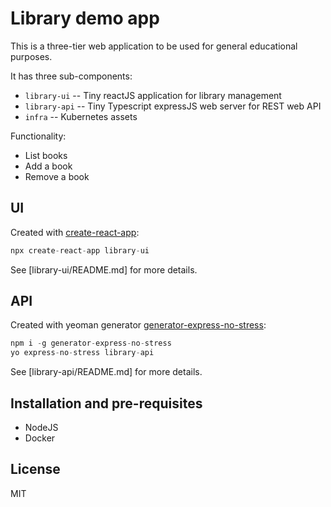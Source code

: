 # Library demo app

This is a three-tier web application to be used for general educational purposes.

It has three sub-components:

* `library-ui` -- Tiny reactJS application for library management
* `library-api` -- Tiny Typescript expressJS web server for REST web API
* `infra` -- Kubernetes assets

Functionality:

* List books
* Add a book
* Remove a book

## UI

Created with [create-react-app](https://create-react-app.dev/):

```s
npx create-react-app library-ui
```

See [library-ui/README.md] for more details.

## API

Created with yeoman generator [generator-express-no-stress](https://github.com/cdimascio/generator-express-no-stress):

```s
npm i -g generator-express-no-stress
yo express-no-stress library-api
```

See [library-api/README.md] for more details.

## Installation and pre-requisites

* NodeJS
* Docker

## License

MIT